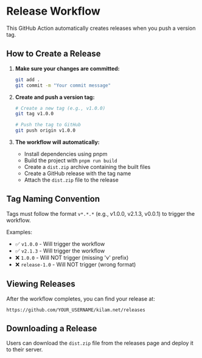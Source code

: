 # Release Workflow

This GitHub Action automatically creates releases when you push a version tag.

## How to Create a Release

1. **Make sure your changes are committed:**
   ```bash
   git add .
   git commit -m "Your commit message"
   ```

2. **Create and push a version tag:**
   ```bash
   # Create a new tag (e.g., v1.0.0)
   git tag v1.0.0
   
   # Push the tag to GitHub
   git push origin v1.0.0
   ```

3. **The workflow will automatically:**
   - Install dependencies using pnpm
   - Build the project with `pnpm run build`
   - Create a `dist.zip` archive containing the built files
   - Create a GitHub release with the tag name
   - Attach the `dist.zip` file to the release

## Tag Naming Convention

Tags must follow the format `v*.*.*` (e.g., v1.0.0, v2.1.3, v0.0.1) to trigger the workflow.

Examples:
- ✅ `v1.0.0` - Will trigger the workflow
- ✅ `v2.1.3` - Will trigger the workflow
- ❌ `1.0.0` - Will NOT trigger (missing 'v' prefix)
- ❌ `release-1.0` - Will NOT trigger (wrong format)

## Viewing Releases

After the workflow completes, you can find your release at:
```
https://github.com/YOUR_USERNAME/kilam.net/releases
```

## Downloading a Release

Users can download the `dist.zip` file from the releases page and deploy it to their server.
